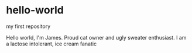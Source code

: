 # hello-world
my first repository 

Hello world, I'm James. Proud cat owner and ugly sweater enthusiast.
I am a lactose intolerant, ice cream fanatic

